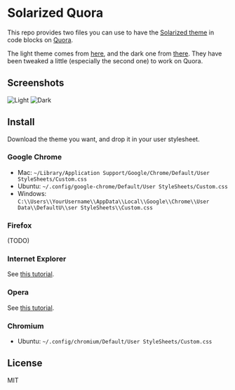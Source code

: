 # Solarized Quora

This repo provides two files you can use to have the [Solarized theme][official-repo]
in code blocks on [Quora](https://www.quora.com/).

[official-repo]: https://github.com/altercation/solarized

The light theme comes from [here](https://gist.github.com/tdreyno/1125708), and
the dark one from [there](https://gist.github.com/zmanji/1573884). They have
been tweaked a little (especially the second one) to work on Quora.

## Screenshots

![Light](https://rawgithub.com/bfontaine/solarized-quora/master/imgs/light.png)
![Dark](https://rawgithub.com/bfontaine/solarized-quora/master/imgs/dark.png)

## Install

Download the theme you want, and drop it in your user stylesheet.

### Google Chrome

- Mac: `~/Library/Application Support/Google/Chrome/Default/User StyleSheets/Custom.css`
- Ubuntu: `~/.config/google-chrome/Default/User StyleSheets/Custom.css`
- Windows: `C:\\Users\\YourUsername\\AppData\\Local\\Google\\Chrome\\User Data\\DefaultU\\ser StyleSheets\\Custom.css`

### Firefox

(TODO)

### Internet Explorer

See [this tutorial](http://webdesign.about.com/od/css/ht/htcssuseriewin.htm).

### Opera

See [this tutorial](http://webdesign.about.com/od/css/ht/htcssuseropera.htm).

### Chromium

- Ubuntu: `~/.config/chromium/Default/User StyleSheets/Custom.css`

## License

MIT
